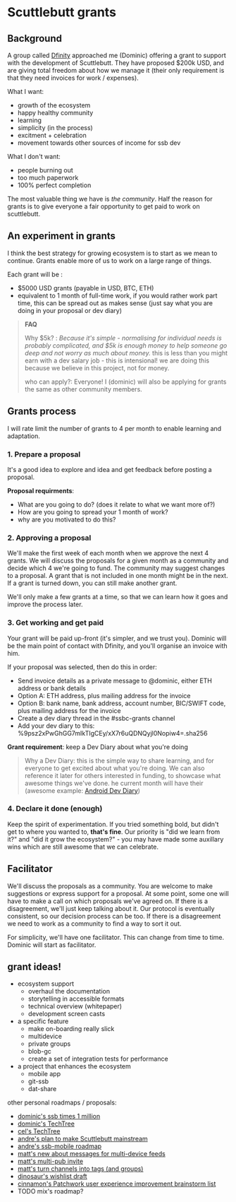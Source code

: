 # Scuttlebutt grants

## Background

A group called [Dfinity](https://www.dfinity.org/) approached me (Dominic) offering a grant to support with the development of Scuttlebutt. They have proposed $200k USD, and are giving total freedom about how we manage it (their only requirement is that they need invoices for work / expenses).

What I want:

- growth of the ecosystem
- happy healthy community
- learning
- simplicity (in the process)
- excitment + celebration
- movement towards other sources of income for ssb dev

What I don't want:

- people burning out
- too much paperwork
- 100% perfect completion

The most valuable thing we have is _the community_. Half the reason for grants is to give everyone
a fair opportunity to get paid to work on scuttlebutt.

## An experiment in grants

I think the best strategy for growing ecosystem is to start as we mean to continue. Grants enable more of us to work on a large range of things.

Each grant will be : 
 - $5000 USD grants (payable in USD, BTC, ETH)
 - equivalent to 1 month of full-time work, if you would rather work part time, this can be spread out as makes sense (just say what you are doing in your proposal or dev diary)


> **FAQ** 
> 
> Why $5k? : _Because it's simple - normalising for individual needs is probably complicated, and $5k is enough money to help someone go deep and not worry as much about money._ 
> this is less than you might earn with a dev salary job - this is intensional! we are doing this because we believe in this project, not for money.
>
> who can apply?: Everyone! I (dominic) will also be applying for grants the same as other community members.

## Grants process 

I will rate limit the number of grants to 4 per month to enable learning and adaptation.

### 1. Prepare a proposal
It's a good idea to explore and idea and get feedback before posting a proposal.

**Proposal requirments**: 
- What are you going to do? (does it relate to what we want more of?)
- How are you going to spread your 1 month of work? 
- why are you motivated to do this?

### 2. Approving a proposal
We'll make the first week of each month when we approve the next 4 grants.
We will discuss the proposals for a given month as a community and decide which 4 we're going to fund. The community may suggest changes to a proposal. A grant that is not included in one month might be in the next. If a grant is turned down, you can still make another grant.

We'll only make a few grants at a time, so that we can learn how it goes and improve the process later.

### 3. Get working and get paid
Your grant will be paid up-front (it's simpler, and we trust you). Dominic will be the main point of contact with Dfinity, and you'll organise an invoice with him.

If your proposal was selected, then do this in order:

* Send invoice details as a private message to @dominic, either ETH address or bank details
 * Option A: ETH address, plus mailing address for the invoice
 * Option B: bank name, bank address, account number, BIC/SWIFT code, plus mailing address for the invoice
* Create a dev diary thread in the #ssbc-grants channel
* Add your dev diary to this: %9psz2xPwGhGG7mIkTIgCEy/xX7r6uQDNQyjl0Nopiw4=.sha256

**Grant requirement**: keep a Dev Diary about what you're doing

> Why a Dev Diary: this is the simple way to share learning, and for everyone to get excited about what you're doing. We can also reference it later for others interested in funding, to showcase what awesome things we've done. 
he current month will have their 
> (awesome example: [Android Dev Diary](%b6nlgiAu3ZWkLqKnvkU1T/9PZCfiqSU/Ujg1xRmD/64=.sha256))


### 4. Declare it done (enough)
Keep the spirit of experimentation. If you tried something bold, but didn't get to where you wanted to, **that's fine**. Our priority is "did we learn from it?" and "did it grow the ecosystem?" - you may have made some auxillary wins which are still awesome that we can celebrate. 


## Facilitator

We'll discuss the proposals as a community. You are welcome to make suggestions or express support for a proposal. At some point, some one will have to make a call on which proposals we've agreed on.
If there is a disagreement, we'll just keep talking about it. Our protocol is eventually consistent,
so our decision process can be too. If there is a disagreement we need to work as a community to find a way to sort it out.

For simplicity, we'll have one facilitator. This can change from time to time. Dominic will start as facilitator.

## grant ideas!

- ecosystem support
    - overhaul the documentation
    - storytelling in accessible formats
    - technical overview (whitepaper)
    - development screen casts
- a specific feature
    - make on-boarding really slick
    - multidevice
    - private groups
    - blob-gc
    - create a set of integration tests for performance
- a project that enhances the ecosystem
    - mobile app
    - git-ssb
    - dat-share

other personal roadmaps / proposals:

- [dominic's ssb times 1 million](%25WEjEnt8zSyU3zCdKlDCtBeu5H+ZoNFWjGcCca2IbI=.sha256)
- [dominic's TechTree](%kDrsaJXkDiRwit9mCCmqoWBqI3WWxBxp+82fjZELluU=.sha256)
- [cel's TechTree](%ksFB43iqht9PNxuwqDjSQHWU1wUXL+iI+TKx5AdBgyU=.sha256)
- [andre's plan to make Scuttlebutt mainstream](%qNif1AXsEIk8LHja4x/S2eJY56Vxpod5M3lETZLr0Xc=.sha256)
- [andre's ssb-mobile roadmap](%jeAzYsgXWs/AeABFVwjus6YE3CgPcU8vPVKUSlnjMHY=.sha256)
- [matt's new about messages for multi-device feeds](%uB7DTsgCgOgH46vKrlzNQTP0DuLcIzIVOXy0ukIWwaE=.sha256)
- [matt's multi-pub invite](%IVmzLIXuzDZEQLK1krgGk1/ac4nCF9BnubEIsIgu2xY=.sha256)
- [matt's turn channels into tags (and groups)](%gTHLf3Rlc48RSjwATVDJZpe9VlWGfxMmio1+o3KXvjA=.sha256)
- [dinosaur's wishlist draft](%9W+HJ7fPvNF8sxzJAVht/rx7zx/l3QS4e0EEv2wIui8=.sha256)
- [cinnamon's Patchwork user experience improvement brainstorm list](%ORS73asFbxUC4Ck/kn95zPRar9NXxac676Vpn86ZVwQ=.sha256)
- TODO mix's roadmap?

